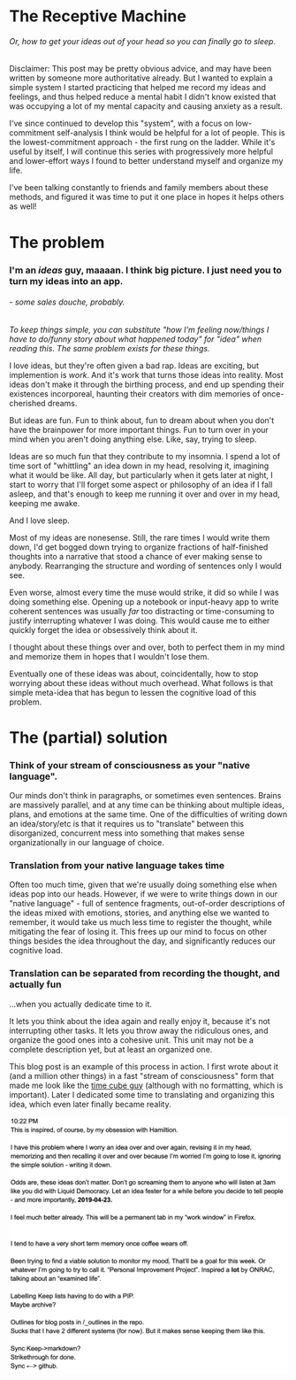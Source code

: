 # The Receptive Machine
###### *Or, how to get your ideas out of your head so you can finally go to sleep.*

Disclaimer: This post may be pretty obvious advice, and may have been written by someone more authoritative already. But I wanted to explain a simple system I started practicing that helped me record my ideas and feelings, and thus helped reduce a mental habit I didn't know existed that was occupying a lot of my mental capacity and causing anxiety as a result.

I've since continued to develop this "system", with a focus on low-commitment self-analysis I think would be helpful for a lot of people. This is the lowest-commitment approach - the first rung on the ladder. While it's useful by itself, I will continue this series with progressively more helpful and lower-effort ways I found to better understand myself and organize my life.

I've been talking constantly to friends and family members about these methods, and figured it was time to put it one place in hopes it helps others as well!

# The problem

### **I'm an *ideas* guy, maaaan. I think big picture. I just need you to turn my ideas into an app.**
###### *- some sales douche, probably.*

*To keep things simple, you can substitute "how I'm feeling now/things I have to do/funny story about what happened today" for "idea" when reading this. The same problem exists for these things.*

I love ideas, but they're often given a bad rap. Ideas are exciting, but implemention is *work*. And it's work that turns those ideas into reality. Most ideas don't make it through the birthing process, and end up spending their existences incorporeal, haunting their creators with dim memories of once-cherished dreams.

But ideas are fun. Fun to think about, fun to dream about when you don't have the brainpower for more important things. Fun to turn over in your mind when you aren't doing anything else. Like, say, trying to sleep.

Ideas are so much fun that they contribute to my insomnia. I spend a lot of time sort of "whittling" an idea down in my head, resolving it, imagining what it would be like.
All day, but particularly when it gets later at night, I start to worry that I'll forget some aspect or philosophy of an idea if I fall asleep, and that's enough to keep me running it over and over in my head, keeping me awake.

And I love sleep.

Most of my ideas are nonesense. Still, the rare times I would write them down, I'd get bogged down trying to organize fractions of half-finished thoughts into a narrative that stood a chance of ever making sense to anybody. Rearranging the structure and wording of sentences only I would see.

Even worse, almost every time the muse would strike, it did so while I was doing something else. Opening up a notebook or input-heavy app to write coherent sentences was usually *far* too distracting or time-consuming to justify interrupting whatever I was doing. This would cause me to either quickly forget the idea or obsessively think about it.

I thought about these things over and over, both to perfect them in my mind and memorize them in hopes that I wouldn't lose them.

Eventually one of these ideas was about, coincidentally, how to stop worrying about these ideas without much overhead. What follows is that simple meta-idea that has begun to lessen the cognitive load of this problem.

# The (partial) solution

### Think of your stream of consciousness as your "native language".

Our minds don't think in paragraphs, or sometimes even sentences. Brains are massively parallel, and at any time can be thinking about multiple ideas, plans, and emotions at the same time. One of the difficulties of writing down an idea/story/etc is that it requires us to "translate" between this disorganized, concurrent mess into something that makes sense organizationally in our language of choice.

### Translation from your native language takes time

Often too much time, given that we're usually doing something else when ideas pop into our heads. However, if we were to write things down in our "native language" - full of sentence fragments, out-of-order descriptions of the ideas mixed with emotions, stories, and anything else we wanted to remember, it would take us much less time to register the thought, while mitigating the fear of losing it. This frees up our mind to focus on other things besides the idea throughout the day, and significantly reduces our cognitive load.


### Translation can be separated from recording the thought, and actually fun

...when you actually dedicate time to it.

It lets you think about the idea again and really enjoy it, because it's not interrupting other tasks. It lets you throw away the ridiculous ones, and organize the good ones into a cohesive unit. This unit may not be a complete description yet, but at least an organized one.

This blog post is an example of this process in action. I first wrote about it (and a million other things) in a fast "stream of consciousness" form that made me look like the [time cube guy](http://timecube.2enp.com) (although with no formatting, which is important). Later I dedicated some time to translating and organizing this idea, which even later finally became reality.

![useful image](../assets/soc-example.png)




